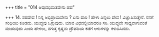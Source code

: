 +++
title = "014 ಆವುದಭಿಮತವೇನು ಹದ"

+++
14. ಸಹದೇವ ! ನಿನ್ನ ಅಭಿಪ್ರಾಯವೇನು ? ಏನು ದಾರಿ ! ಹೇಳು ಎನ್ನಲು ದೇವ ! ವಿಜ್ಞಾಪಿಸುತ್ತೇನೆ. ನನಗೆ ಸಂಧಿಯು ಕೂಡದು. ಯುದ್ಧವು ಒಗ್ಗುವುದು. ಯಾವ ವಿಧದಲ್ಲಿಯಾದರೂ ಸರಿ. ಯುದ್ಧವೇ ಸಾಧ್ಯವಾಗುವಂತೆ ಮಾಡುವುದು ಎಂದು ಹೇಳಲು, ನಗುತ್ತ ಕೃಷ್ಣನು ದ್ರೌಪದಿಯ ಕಡೆಗೆ ಆಳುಗಳನ್ನು ಕಳುಹಿಸಿದನು.